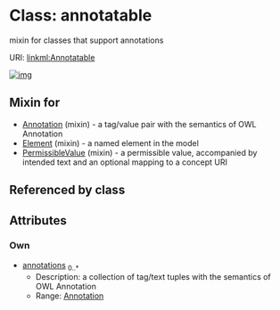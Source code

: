
# Class: annotatable


mixin for classes that support annotations

URI: [linkml:Annotatable](https://w3id.org/linkml/Annotatable)


[![img](images/Annotatable.svg)](images/Annotatable.svg)

## Mixin for

 * [Annotation](Annotation.md) (mixin)  - a tag/value pair with the semantics of OWL Annotation
 * [Element](Element.md) (mixin)  - a named element in the model
 * [PermissibleValue](PermissibleValue.md) (mixin)  - a permissible value, accompanied by intended text and an optional mapping to a concept URI

## Referenced by class


## Attributes


### Own

 * [annotations](annotations.md)  <sub>0..\*</sub>
     * Description: a collection of tag/text tuples with the semantics of OWL Annotation
     * Range: [Annotation](Annotation.md)
